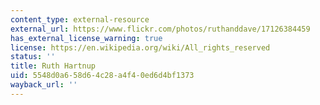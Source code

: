 ```yaml
---
content_type: external-resource
external_url: https://www.flickr.com/photos/ruthanddave/17126384459
has_external_license_warning: true
license: https://en.wikipedia.org/wiki/All_rights_reserved
status: ''
title: Ruth Hartnup
uid: 5548d0a6-58d6-4c28-a4f4-0ed6d4bf1373
wayback_url: ''
---
```


